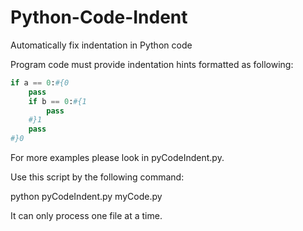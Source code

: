 # Python-Code-Indent
Automatically fix indentation in Python code

Program code must provide indentation hints formatted as following:
```python
if a == 0:#{0 
    pass
    if b == 0:#{1
        pass
    #}1
    pass
#}0
```
For more examples please look in pyCodeIndent.py.

Use this script by the following command:

python pyCodeIndent.py myCode.py

It can only process one file at a time.
